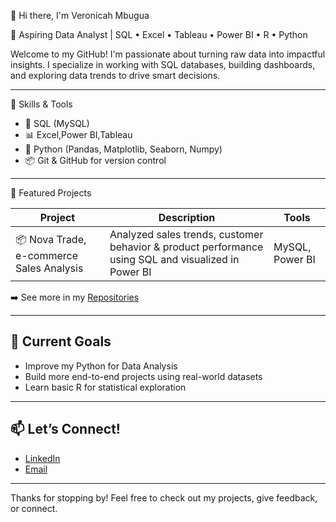 👋 Hi there, I'm Veronicah Mbugua

🎯 Aspiring Data Analyst | SQL • Excel • Tableau • Power BI • R • Python 

Welcome to my GitHub! I'm passionate about turning raw data into impactful insights. I specialize in working with SQL databases, building dashboards, and exploring data trends to drive smart decisions.

---

🧰 Skills & Tools
- 🐘 SQL (MySQL)
- 📊 Excel,Power BI,Tableau
- 🐍 Python (Pandas, Matplotlib, Seaborn, Numpy)
- 📦 Git & GitHub for version control

---

 📁 Featured Projects

| Project | Description | Tools |
|--------|-------------|-------|
| 📦 Nova Trade, e-commerce Sales Analysis | Analyzed sales trends, customer behavior & product performance using SQL and visualized in Power BI | MySQL, Power BI |

➡️ See more in my [Repositories](https://github.com/vmbugua?tab=repositories)

---

## 🎯 Current Goals
- Improve my Python for Data Analysis
- Build more end-to-end projects using real-world datasets
- Learn basic R for statistical exploration

---

## 📫 Let’s Connect!
- [LinkedIn](www.linkedin.com/in/veronicah-mbugua)
- [Email](nyamburaveronicah950@gmail.com)

---

Thanks for stopping by! Feel free to check out my projects, give feedback, or connect.




